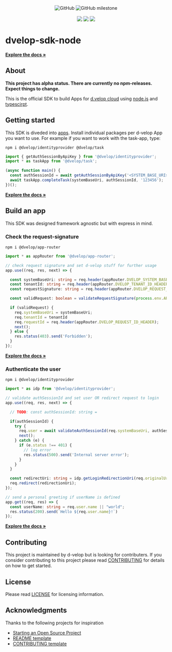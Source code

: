 

<div align="center">

  <div>
    <img alt="GitHub" src="https://img.shields.io/github/license/d-velop/dvelop-sdk-node?style=for-the-badge">
    <img alt="GitHub milestone" src="https://img.shields.io/github/milestones/progress-percent/d-velop/dvelop-sdk-node/1?style=for-the-badge">
  </div>
  </br>
  <div>
    <img src="https://img.shields.io/badge/%40dvelop%2Fapp--router-merged-blueviolet?style=for-the-badge">
    <img src="https://img.shields.io/badge/%40dvelop%2Fidentityprovider-merged-blueviolet?style=for-the-badge">
    <img src="https://img.shields.io/badge/%40dvelop%2Ftask-in%20progress-%230052cc?style=for-the-badge">
  </div>
</div>

# dvelop-sdk-node

<a align="center" href="https://d-velop.github.io/dvelop-sdk-node/modules.html"><strong>Explore the docs »</strong></a>
</br>

## About

**This project has alpha status. There are currently no npm-releases. Expect things to change.**

This is the official SDK to build Apps for [d.velop cloud](https://www.d-velop.de/cloud/) using
[node.js](https://nodejs.org/en/) and [typescirpt](https://www.typescriptlang.org/).


## Getting started

This SDK is diveded into [apps](https://developer.d-velop.de/dev/de/explore-the-apps). Install individual packages per d-velop App you want to use. For example if you want to work with the task-app, type:

```
npm i @dvelop/identityprovider @dvelop/task
```
``` typescript
import { getAuthSessionByApiKey } from '@dvelop/identityprovider';
import * as taskApp from '@dvelop/task';

(async function main() {
  const authSessionId = await getAuthSessionByApiKey('<SYSTEM_BASE_URI>', '<API_KEY>');
  await taskApp.completeTask(systemBaseUri, authSessionId, '123456');
})();
```

<a align="center" href="https://d-velop.github.io/dvelop-sdk-node/modules.html"><strong>Explore the docs »</strong></a>
</br>

## Build an app

This SDK was designed framework agnostic but with express in mind.

### Check the request-signature
```
npm i @dvelop/app-router
```
``` typescript
import * as appRouter from '@dvelop/app-router';

// check request signature and set d-velop stuff for further usage
app.use((req, res, next) => {

  const systemBaseUri: string = req.header(appRouter.DVELOP_SYSTEM_BASE_URI_HEADER);
  const tenantId: string = req.header(appRouter.DVELOP_TENANT_ID_HEADER);
  const requestSignature: string = req.header(appRouter.DVELOP_REQUEST_SIGNATURE_HEADER);

  const validRequest: boolean = validateRequestSignature(process.env.APP_SECRET, systemBaseUri, tenantId, requestSignature)

  if (validRequest) {
    req.systemBaseUri = systemBaseUri;
    req.tenantId = tenantId
    req.requestId = req.header(appRouter.DVELOP_REQUEST_ID_HEADER);
    next();
  } else {
    res.status(403).send('Forbidden');
  }
});
```

<a align="center" href="https://d-velop.github.io/dvelop-sdk-node/modules.html"><strong>Explore the docs »</strong></a>
</br>

### Authenticate the user

```
npm i @dvelop/identityprovider
```
```typescript
import * as idp from '@dvelop/identityprovider';

// validate authSessionId and set user OR redirect request to login
app.use((req, res, next) => {

  // TODO: const authSessionId: string =

  if(authSessionId) {
    try {
      req.user = await validateAuthSessionId(req.systemBaseUri, authSessionId)
      next();
    } catch (e) {
      if (e.status !== 401) {
        // log error
        res.status(500).send('Internal server error');
      }
    }
  }

  const redirectUri: string = idp.getLoginRedirectionUri(req.originalUrl);
  req.redirect(redirectionUri);
});

// send a personal greeting if userName is defined
app.get((req, res) => {
  const userName: string = req.user.name || "world";
  res.status(200).send(`Hello ${req.user.name}!`)
});
```

<a align="center" href="https://d-velop.github.io/dvelop-sdk-node/modules.html"><strong>Explore the docs »</strong></a>
</br>

## Contributing
This project is maintained by d-velop but is looking for contributers. If you consider contributing to this project please read [CONTRIBUTING](CONTRIBUTING.md) for details on how to get started.


## License
Please read [LICENSE](LICENSE) for licensing information.

## Acknowledgments
Thanks to the following projects for inspiration

* [Starting an Open Source Project](https://opensource.guide/starting-a-project/)
* [README template](https://gist.github.com/PurpleBooth/109311bb0361f32d87a2)
* [CONTRIBUTING template](https://github.com/nayafia/contributing-template/blob/master/CONTRIBUTING-template.md)